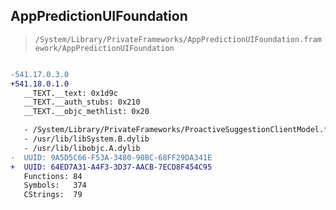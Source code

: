 ## AppPredictionUIFoundation

> `/System/Library/PrivateFrameworks/AppPredictionUIFoundation.framework/AppPredictionUIFoundation`

```diff

-541.17.0.3.0
+541.18.0.1.0
   __TEXT.__text: 0x1d9c
   __TEXT.__auth_stubs: 0x210
   __TEXT.__objc_methlist: 0x20

   - /System/Library/PrivateFrameworks/ProactiveSuggestionClientModel.framework/ProactiveSuggestionClientModel
   - /usr/lib/libSystem.B.dylib
   - /usr/lib/libobjc.A.dylib
-  UUID: 9A5D5C66-F53A-3480-98BC-68FF29DA341E
+  UUID: 64ED7A31-A4F3-3D37-AACB-7ECD8F454C95
   Functions: 84
   Symbols:   374
   CStrings:  79

```
